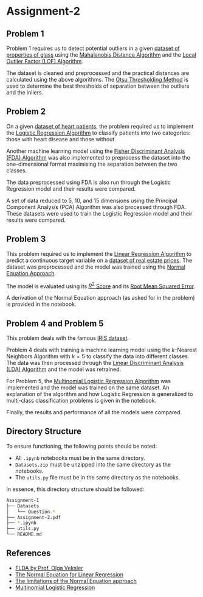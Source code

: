 # Assignment-2

## Problem 1

Problem 1 requires us to detect potential outliers in a given [dataset of properties of glass](https://www.kaggle.com/datasets/uciml/glass) using the [Mahalanobis Distance Algorithm](https://en.wikipedia.org/wiki/Mahalanobis_distance) and the [Local Outlier Factor (LOF) Algorithm](https://en.wikipedia.org/wiki/Local_outlier_factor).

The dataset is cleaned and preprocessed and the practical distances are calculated using the above algorithms. The [Otsu Thresholding Method](https://en.wikipedia.org/wiki/Otsu%27s_method) is used to determine the best thresholds of separation between the outliers and the inliers.

## Problem 2

On a given [dataset of heart patients](https://www.kaggle.com/datasets/zhaoyingzhu/heartcsv), the problem required us to implement the [Logistic Regression Algorithm](https://en.wikipedia.org/wiki/Logistic_regression) to classify patients into two categories: those with heart disease and those without.

Another machine learning model using the [Fisher Discriminant Analysis (FDA) Algorithm](https://en.wikipedia.org/wiki/Linear_discriminant_analysis#Fisher's_linear_discriminant) was also implemented to preprocess the dataset into the one-dimensional format maximising the separation between the two classes.

The data preprocessed using FDA is also run through the Logistic Regression model and their results were compared.

A set of data reduced to 5, 10, and 15 dimensions using the Principal Component Analysis (PCA) Algorithm was also processed through FDA. These datasets were used to train the Logistic Regression model and their results were compared.

## Problem 3

This problem required us to implement the [Linear Regression Algorithm](https://en.wikipedia.org/wiki/Linear_regression) to predict a continuous target variable on a [dataset of real estate prices](https://www.kaggle.com/datasets/quantbruce/real-estate-price-prediction). The dataset was preprocessed and the model was trained using the [Normal Equation Approach](https://en.wikipedia.org/wiki/Ordinary_least_squares#Derivation_of_the_normal_equation).

The model is evaluated using its [$R^{2}$ Score](https://en.wikipedia.org/wiki/Coefficient_of_determination#:~:text=R2%20is%20a%20measure,predictions%20perfectly%20fit%20the%20data.) and its [Root Mean Squared Error](https://en.wikipedia.org/wiki/Root-mean-square_deviation).

A derivation of the Normal Equation approach (as asked for in the problem) is provided in the notebook.

## Problem 4 and Problem 5

This problem deals with the famous [IRIS dataset](https://www.kaggle.com/datasets/uciml/iris).

Problem 4 deals with training a machine learning model using the $k$-Nearest Neighbors Algorithm with $k=5$ to classify the data into different classes. The data was then processed through the [Linear Discriminant Analysis (LDA) Algorithm](https://en.wikipedia.org/wiki/Linear_discriminant_analysis) and the model was retrained.

For Problem 5, the [Multinomial Logistic Regression Algorithm](https://en.wikipedia.org/wiki/Multinomial_logistic_regression) was implemented and the model was trained on the same dataset. An explanation of the algorithm and how Logistic Regression is generalized to multi-class classification problems is given in the notebook.

Finally, the results and performance of all the models were compared.

## Directory Structure

To ensure functioning, the following points should be noted:

- All `.ipynb` notebooks must be in the same directory.
- `Datasets.zip` must be unzipped into the same directory as the notebooks.
- The `utils.py` file must be in the same directory as the notebooks.

In essence, this directory structure should be followed:

```bash
Assignment-1
├── Datasets
│   └── Question-*
├── Assignment-2.pdf
├── *.ipynb
├── utils.py
└── README.md
```

## References

- [FLDA by Prof. Olga Veksler](https://www.csd.uwo.ca/~oveksler/Courses/CS434a_541a/Lecture8.pdf)
- [The Normal Equation for Linear Regression](https://eli.thegreenplace.net/2015/the-normal-equation-and-matrix-calculus/)
- [The limitations of the Normal Equation approach](https://towardsdatascience.com/normal-equation-a-matrix-approach-to-linear-regression-4162ee17024)
- [Multinomial Logistic Regression](https://towardsdatascience.com/multiclass-classification-algorithm-from-scratch-with-a-project-in-python-step-by-step-guide-485a83c79992)
